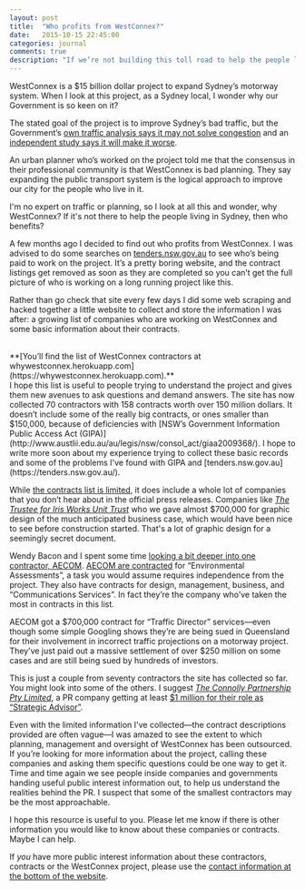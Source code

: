 ```yaml
---
layout: post
title:  "Who profits from WestConnex?"
date:   2015-10-15 22:45:00
categories: journal
comments: true
description: "If we’re not building this toll road to help the people living in Sydney, then who benefits?"
---
```


WestConnex is a $15 billion dollar project to expand Sydney’s motorway system.
When I look at this project, as a Sydney local,
I wonder why our Government is so keen on it?

The stated goal of the project is
to improve Sydney’s bad traffic,
but the Government’s [own traffic analysis says it may not solve congestion](http://www.smh.com.au/nsw/sydney-traffic-secret-westconnex-documents-show-worse-congestion-after-toll-road-20150525-gh980u.html)
and an [independent study says it will make it worse](http://www.smh.com.au/nsw/parramatta-road-traffic-will-increase-under-westconnex-study-shows-20150427-1mueqm.html).

An urban planner who’s worked on the project told me
that the consensus in their professional community is that WestConnex is bad planning.
They say expanding the public transport system
is the logical approach to improve our city for the people who live in it.

I'm no expert on traffic or planning,
so I look at all this and wonder, why WestConnex?
If it's not there to help the people living in Sydney, then who benefits?

A few months ago I decided to find out who profits from WestConnex.
I was advised to do some searches on [tenders.nsw.gov.au](https://tenders.nsw.gov.au/) to see who’s being paid to work on the project. It’s a pretty boring website, and the contract listings get removed as soon as they are completed so you can’t get the full picture of who is working on a long running project like this.

Rather than go check that site every few days
I did some web scraping and hacked together
a little website to collect and store the information I was after:
a growing list of companies who are working on WestConnex
and some basic information about their contracts.

<br />
**[You’ll find the list of WestConnex contractors at whywestconnex.herokuapp.com](https://whywestconnex.herokuapp.com).**

<br />
I hope this list is useful to people trying to understand the project
and gives them new avenues to ask questions and demand answers.
The site has now collected 70 contractors
with 158 contracts worth over 150 million dollars.
It doesn’t include some of the really big contracts,
or ones smaller than $150,000,
because of deficiencies with [NSW’s Government Information Public Access Act (GIPA)](http://www.austlii.edu.au/au/legis/nsw/consol_act/giaa2009368/).
I hope to write more soon about
my experience trying to collect these basic records
and some of the problems I've found with GIPA and [tenders.nsw.gov.au](https://tenders.nsw.gov.au/).

While [the contracts list is limited](http://whywestconnex.herokuapp.com/#limitations),
it does include a whole lot of companies that you don’t hear about in the official press releases.
Companies like [_The Trustee for Iris Works Unit Trust_](http://whywestconnex.herokuapp.com/#80883821452)
who we gave almost $700,000 for graphic design of the much anticipated business case,
which would have been nice to see before construction started.
That's a lot of graphic design for a seemingly secret document.

Wendy Bacon and I spent some time [looking a bit deeper into one contractor, AECOM](https://newmatilda.com/2015/06/04/westconnex-mike-bairds-tunnel-big-corporate-love/).
[AECOM are contracted](http://whywestconnex.herokuapp.com/#093846925)
for “Environmental Assessments”, a task you would assume requires independence from the project.
They also have contracts for design, management, business, and “Communications Services”.
In fact they’re the company who’ve taken the most in contracts in this list.

AECOM got a $700,000 contract for “Traffic Director” services—even though
some simple Googling shows they’re are being sued in Queensland
for their involvement in incorrect traffic projections on a motorway project.
They’ve just paid out a massive settlement of
over $250 million on some cases and are still being sued by hundreds of investors.

This is just a couple from seventy contractors the site has collected so far.
You might look into some of the others.
I suggest *[The Connolly Partnership Pty Limited](http://www.connollypartnership.com.au/who-we-are.html)*,
a PR company getting at least [$1 million for their role as “Strategic Advisor”](https://whywestconnex.herokuapp.com/#151015708).

Even with the limited information I've collected—the contract descriptions
provided are often vague—I was amazed to see the extent to which planning,
management and oversight of WestConnex has been outsourced.
If you’re looking for more information about the project,
calling these companies and asking them specific questions could be one way to get it.
Time and time again we see people inside companies and governments
handing useful public interest information out,
to help us understand the realities behind the PR.
I suspect that some of the smallest contractors may be the most approachable.

I hope this resource is useful to you.
Please let me know if there is other information
you would like to know about these companies or contracts.
Maybe I can help.

If _you_ have more public interest information about these contractors, contracts or the WestConnex project,
please use the [contact information at the bottom of the website](https://whywestconnex.herokuapp.com).
